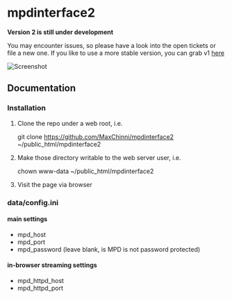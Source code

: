# mpdinterface2

**Version 2 is still under development**

You may encounter issues, so please have a look into the open tickets or file a new one. If you like to use a more stable version, you can grab v1 [here](https://github.com/sn0opy/MPD-Webinterface)

![Screenshot](http://i.imgur.com/3CuXNwE.png)

## Documentation

### Installation

1. Clone the repo under a web root, i.e.

    git clone https://github.com/MaxChinni/mpdinterface2 ~/public_html/mpdinterface2
2. Make those directory writable to the web server user, i.e.

    chown www-data ~/public_html/mpdinterface2
3. Visit the page via browser

### data/config.ini

#### main settings
- mpd_host
- mpd_port
- mpd_password (leave blank, is MPD is not password protected)

#### in-browser streaming settings
- mpd\_httpd\_host
- mpd\_httpd\_port
